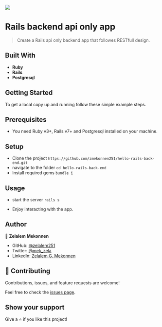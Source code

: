 ![](https://img.shields.io/badge/Microverse-blueviolet)

# Rails backend api only app

> Create a Rails api only backend app that followes RESTfull design.

## Built With

- **Ruby**
- **Rails**
- **Postgresql**

## Getting Started

To get a local copy up and running follow these simple example steps.

## Prerequisites

- You need Ruby v3+, Rails v7+ and Postgresql installed on your machine.

## Setup

- Clone the project `https://github.com/zmekonnen251/hello-rails-back-end.git`
- navigate to the folder `cd hello-rails-back-end`
- Install required gems `bundle i`

## Usage

- start the server `rails s`

- Enjoy interacting with the app.

## Author

👤 **Zelalem Mekonnen**

- GitHub: [@zelalem251](https://github.com/zmekonnen251)
- Twitter: [@mek_zela](https://twitter.com/mek_zela)
- LinkedIn: [Zelalem G. Mekonnen](https://www.linkedin.com/in/zelalem-getachew/)

## 🤝 Contributing

Contributions, issues, and feature requests are welcome!

Feel free to check the [issues page](https://github.com/OybekKayumov/blog-app/issues).

## Show your support

Give a ⭐️ if you like this project!

